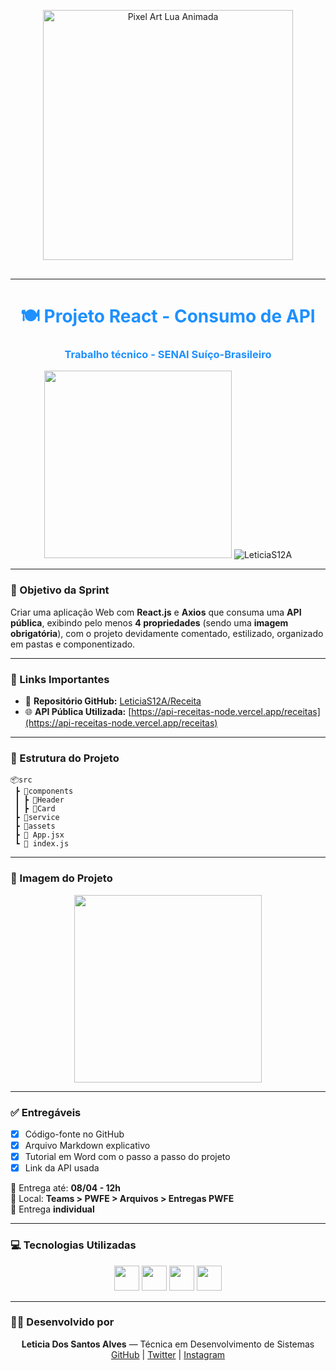 <p align="center" style="margin-bottom: 30px;"> 
  <img src="https://images-wixmp-ed30a86b8c4ca887773594c2.wixmp.com/f/cf2836cb-5893-4a6c-b156-5a89d94fc721/dcar0ad-49bc59a6-3143-4093-af7a-3164ce60ca27.gif?token=eyJ0eXAiOiJKV1QiLCJhbGciOiJIUzI1NiJ9.eyJzdWIiOiJ1cm46YXBwOjdlMGQxODg5ODIyNjQzNzNhNWYwZDQxNWVhMGQyNmUwIiwiaXNzIjoidXJuOmFwcDo3ZTBkMTg4OTgyMjY0MzczYTVmMGQ0MTVlYTBkMjZlMCIsIm9iaiI6W1t7InBhdGgiOiJcL2ZcL2NmMjgzNmNiLTU4OTMtNGE2Yy1iMTU2LTVhODlkOTRmYzcyMVwvZGNhcjBhZC00OWJjNTlhNi0zMTQzLTQwOTMtYWY3YS0zMTY0Y2U2MGNhMjcuZ2lmIn1dXSwiYXVkIjpbInVybjpzZXJ2aWNlOmZpbGUuZG93bmxvYWQiXX0.9HVm9cQiCCZ2ADVVSRQ0l3NhbDtJZ_WY00ssmG2DjXE" alt="Pixel Art Lua Animada" width="400" />
</p>

---

<h1 align="center" style="color: #1E90FF;">🍽️ Projeto React - Consumo de API</h1>
<h3 align="center" style="color: #1E90FF;">Trabalho técnico - SENAI Suíço-Brasileiro</h3>

<p align="center">
  <img src="https://images-wixmp-ed30a86b8c4ca887773594c2.wixmp.com/f/cf2836cb-5893-4a6c-b156-5a89d94fc721/dcar0ad-49bc59a6-3143-4093-af7a-3164ce60ca27.gif" width="300"/>

  <img src="https://komarev.com/ghpvc/?username=LeticiaS12A&label=Visualizações&color=blue&style=flat" alt="LeticiaS12A" />
</p>

---

### 🎯 Objetivo da Sprint

Criar uma aplicação Web com **React.js** e **Axios** que consuma uma **API pública**, exibindo pelo menos **4 propriedades** (sendo uma **imagem obrigatória**), com o projeto devidamente comentado, estilizado, organizado em pastas e componentizado.

---

### 🔗 Links Importantes

- 📁 **Repositório GitHub:** [LeticiaS12A/Receita](https://github.com/LeticiaS12A/Receita.git)
- 🌐 **API Pública Utilizada:** [https://api-receitas-node.vercel.app/receitas](https://api-receitas-node.vercel.app/receitas)

---

### 📂 Estrutura do Projeto

```
📦src
 ┣ 📂components
 ┃ ┣ 📂Header
 ┃ ┣ 📂Card
 ┣ 📂service
 ┣ 📂assets
 ┣ 📄 App.jsx
 ┗ 📄 index.js
```

---

### 📸 Imagem do Projeto

<p align="center">
  <img src="https://media.tenor.com/OuBz3hNq-dMAAAAC/cooking-anime.gif" width="300" />
</p>

---

### ✅ Entregáveis

- [x] Código-fonte no GitHub  
- [x] Arquivo Markdown explicativo  
- [x] Tutorial em Word com o passo a passo do projeto  
- [x] Link da API usada  

📆 Entrega até: **08/04 - 12h**  
📍 Local: **Teams > PWFE > Arquivos > Entregas PWFE**  
📌 Entrega **individual**

---

### 💻 Tecnologias Utilizadas

<p align="center">
  <img src="https://cdn.jsdelivr.net/gh/devicons/devicon/icons/react/react-original.svg" width="40" height="40"/>
  <img src="https://cdn.jsdelivr.net/gh/devicons/devicon/icons/javascript/javascript-original.svg" width="40" height="40"/>
  <img src="https://cdn.jsdelivr.net/gh/devicons/devicon/icons/html5/html5-original.svg" width="40" height="40"/>
  <img src="https://cdn.jsdelivr.net/gh/devicons/devicon/icons/css3/css3-original.svg" width="40" height="40"/>
</p>

---

### 👩‍💻 Desenvolvido por

<p align="center">
  <strong>Leticia Dos Santos Alves</strong> — Técnica em Desenvolvimento de Sistemas  
  <br>
  <a href="https://github.com/LeticiaS12A" target="_blank">GitHub</a> | 
  <a href="https://twitter.com/lua31a" target="_blank">Twitter</a> | 
  <a href="https://instagram.com/lua_azul31" target="_blank">Instagram</a>
</p>
